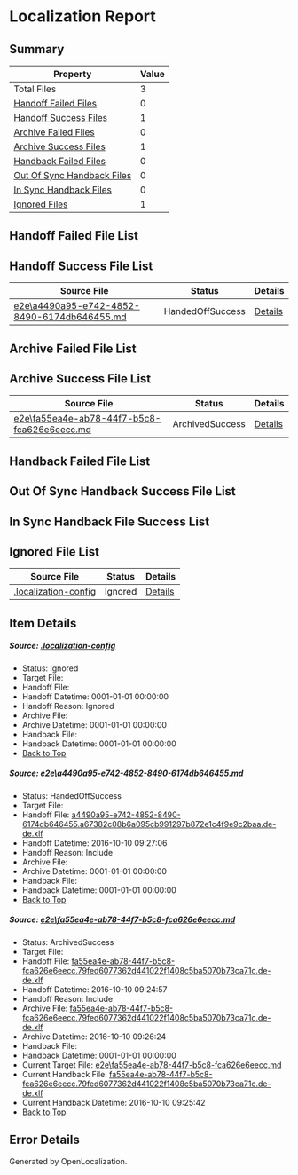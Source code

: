 # <a name='report-top'></a> Localization Report

## Summary
 Property | Value 
 -------- | ----- 
 Total Files | 3
[ Handoff Failed Files ](#handoff-failed-list)| 0
[ Handoff Success Files ](#handoff-success-list)| 1
[ Archive Failed Files ](#archive-failed-list)| 0
[ Archive Success Files ](#archive-success-list)| 1
[ Handback Failed Files ](#handback-failed-list)| 0
[ Out Of Sync Handback Files ](#outofsync-handback-success-list)| 0
[ In Sync Handback Files ](#insync-handback-success-list)| 0
[ Ignored Files ](#ignored-list)| 1

## <a name='handoff-failed-list'></a> Handoff Failed File List

## <a name='handoff-success-list'></a> Handoff Success File List
 Source File | Status | Details 
 ----------- | ------ | ------- 
 [e2e\a4490a95-e742-4852-8490-6174db646455.md](https://github.com/OpenLocalizationTestOrg/ol-test0/blob/635837ce8a0cc0e2ffbcb2fec25d1732bd2fef70/e2e/a4490a95-e742-4852-8490-6174db646455.md) | HandedOffSuccess | [Details](#5be35f5fb815c86ee6e950f26c27f9c60545d2791)

## <a name='archive-failed-list'></a> Archive Failed File List

## <a name='archive-success-list'></a> Archive Success File List
 Source File | Status | Details 
 ----------- | ------ | ------- 
 [e2e\fa55ea4e-ab78-44f7-b5c8-fca626e6eecc.md](https://github.com/OpenLocalizationTestOrg/ol-test0/blob/774c20811d9d59ac5bebe1a17cb9a25f48cdfe65/e2e/fa55ea4e-ab78-44f7-b5c8-fca626e6eecc.md) | ArchivedSuccess | [Details](#7cadef752d3849cca7ed08d0047c54ff858be3b92)

## <a name='handback-failed-list'></a> Handback Failed File List

## <a name='outofsync-handback-success-list'></a> Out Of Sync Handback Success File List

## <a name='insync-handback-success-list'></a> In Sync Handback File Success List

## <a name='ignored-list'></a> Ignored File List
 Source File | Status | Details 
 ----------- | ------ | ------- 
 [.localization-config](https://github.com/OpenLocalizationTestOrg/ol-test0/blob/635837ce8a0cc0e2ffbcb2fec25d1732bd2fef70/.localization-config) | Ignored | [Details](#c268a05ecaa7ec85942ed632c29928ee5bd6da8d0)

## Item Details
##### <a name='c268a05ecaa7ec85942ed632c29928ee5bd6da8d0'></a> Source: [.localization-config](https://github.com/OpenLocalizationTestOrg/ol-test0/blob/635837ce8a0cc0e2ffbcb2fec25d1732bd2fef70/.localization-config)
* Status: Ignored
* Target File: 
* Handoff File: 
* Handoff Datetime: 0001-01-01 00:00:00
* Handoff Reason: Ignored
* Archive File: 
* Archive Datetime: 0001-01-01 00:00:00
* Handback File: 
* Handback Datetime: 0001-01-01 00:00:00
* [Back to Top](#report-top)

##### <a name='5be35f5fb815c86ee6e950f26c27f9c60545d2791'></a> Source: [e2e\a4490a95-e742-4852-8490-6174db646455.md](https://github.com/OpenLocalizationTestOrg/ol-test0/blob/635837ce8a0cc0e2ffbcb2fec25d1732bd2fef70/e2e/a4490a95-e742-4852-8490-6174db646455.md)
* Status: HandedOffSuccess
* Target File: 
* Handoff File: [a4490a95-e742-4852-8490-6174db646455.a67382c08b6a095cb991297b872e1c4f9e9c2baa.de-de.xlf](https://github.com/OpenLocalizationTestOrg/ol-test0-handoff/blob/04402f46ad5f467d351a9e2c025000e595f03adf/ol-handoff/OpenLocalizationTestOrg/ol-test0-dede/qimu/ht/a4490a95-e742-4852-8490-6174db646455.a67382c08b6a095cb991297b872e1c4f9e9c2baa.de-de.xlf)
* Handoff Datetime: 2016-10-10 09:27:06
* Handoff Reason: Include
* Archive File: 
* Archive Datetime: 0001-01-01 00:00:00
* Handback File: 
* Handback Datetime: 0001-01-01 00:00:00
* [Back to Top](#report-top)

##### <a name='7cadef752d3849cca7ed08d0047c54ff858be3b92'></a> Source: [e2e\fa55ea4e-ab78-44f7-b5c8-fca626e6eecc.md](https://github.com/OpenLocalizationTestOrg/ol-test0/blob/774c20811d9d59ac5bebe1a17cb9a25f48cdfe65/e2e/fa55ea4e-ab78-44f7-b5c8-fca626e6eecc.md)
* Status: ArchivedSuccess
* Target File: 
* Handoff File: [fa55ea4e-ab78-44f7-b5c8-fca626e6eecc.79fed6077362d441022f1408c5ba5070b73ca71c.de-de.xlf](https://github.com/OpenLocalizationTestOrg/ol-test0-handoff/blob/11992277620cb53ab57f200b32ecc5e4a4e64b33/ol-handoff/OpenLocalizationTestOrg/ol-test0-dede/qimu/ht/fa55ea4e-ab78-44f7-b5c8-fca626e6eecc.79fed6077362d441022f1408c5ba5070b73ca71c.de-de.xlf)
* Handoff Datetime: 2016-10-10 09:24:57
* Handoff Reason: Include
* Archive File: [fa55ea4e-ab78-44f7-b5c8-fca626e6eecc.79fed6077362d441022f1408c5ba5070b73ca71c.de-de.xlf](https://github.com/OpenLocalizationTestOrg/ol-test0-handoff/blob/5d45a3adb789035988e4cd4e81e21e5339966d51/ol-archive/OpenLocalizationTestOrg/ol-test0-dede/qimu/ht/fa55ea4e-ab78-44f7-b5c8-fca626e6eecc.79fed6077362d441022f1408c5ba5070b73ca71c.de-de.xlf)
* Archive Datetime: 2016-10-10 09:26:24
* Handback File: 
* Handback Datetime: 0001-01-01 00:00:00
* Current Target File: [e2e\fa55ea4e-ab78-44f7-b5c8-fca626e6eecc.md](https://github.com/OpenLocalizationTestOrg/ol-test0-dede/blob/82ffc4b48fe421eefb2fc2a0355db11041885ffd/e2e/fa55ea4e-ab78-44f7-b5c8-fca626e6eecc.md)
* Current Handback File: [fa55ea4e-ab78-44f7-b5c8-fca626e6eecc.79fed6077362d441022f1408c5ba5070b73ca71c.de-de.xlf](https://github.com/OpenLocalizationTestOrg/ol-test0-handback/blob/d258febb3ffcecadbe75423c059086609148b730/ol-handback/OpenLocalizationTestOrg/ol-test0-dede/qimu/ht/fa55ea4e-ab78-44f7-b5c8-fca626e6eecc.79fed6077362d441022f1408c5ba5070b73ca71c.de-de.xlf)
* Current Handback Datetime: 2016-10-10 09:25:42
* [Back to Top](#report-top)


## Error Details

Generated by OpenLocalization.
